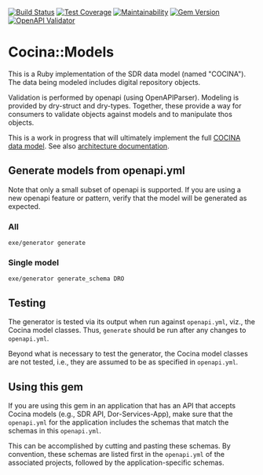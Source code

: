 [![Build Status](https://travis-ci.com/sul-dlss/cocina-models.svg?branch=master)](https://travis-ci.com/sul-dlss/cocina-models)
[![Test Coverage](https://api.codeclimate.com/v1/badges/472273351516ac01dce1/test_coverage)](https://codeclimate.com/github/sul-dlss/cocina-models/test_coverage)
[![Maintainability](https://api.codeclimate.com/v1/badges/472273351516ac01dce1/maintainability)](https://codeclimate.com/github/sul-dlss/cocina-models/maintainability)
[![Gem Version](https://badge.fury.io/rb/cocina-models.svg)](https://badge.fury.io/rb/cocina-models)
[![OpenAPI Validator](http://validator.swagger.io/validator?url=https://raw.githubusercontent.com/sul-dlss/cocina-models/master/openapi.yml)](http://validator.swagger.io/validator/debug?url=https://raw.githubusercontent.com/sul-dlss/cocina-models/master/openapi.yml)

# Cocina::Models

This is a Ruby implementation of the SDR data model (named "COCINA"). The data being modeled includes digital repository objects.

Validation is performed by openapi (using OpenAPIParser). Modeling is provided by dry-struct and dry-types. Together, these provide a way for consumers to validate objects against models and to manipulate thos objects.

This is a work in progress that will ultimately implement the full [COCINA data model](http://sul-dlss.github.io/cocina-models/). See also [architecture documentation](https://sul-dlss.github.io/taco-truck/COCINA.html#cocina-data-models--shapes).

## Generate models from openapi.yml

Note that only a small subset of openapi is supported. If you are using a new openapi feature or pattern, verify that the model will be generated as expected.

### All
```
exe/generator generate
```

### Single model
```
exe/generator generate_schema DRO
```

## Testing

The generator is tested via its output when run against `openapi.yml`, viz., the Cocina model classes. Thus, `generate` should be run after any changes to `openapi.yml`.

Beyond what is necessary to test the generator, the Cocina model classes are not tested, i.e., they are assumed to be as specified in `openapi.yml`.

## Using this gem

If you are using this gem in an application that has an API that accepts Cocina models (e.g., SDR API, Dor-Services-App), make sure that the `openapi.yml` for the application includes the schemas that match the schemas in this `openapi.yml`.

This can be accomplished by cutting and pasting these schemas. By convention, these schemas are listed first in the `openapi.yml` of the associated projects, followed by the application-specific schemas.
